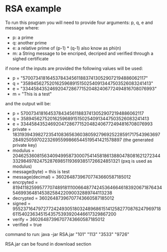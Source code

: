 RSA example
===========

To run this program you will need to provide four arguments: p, q, e and message where:

  * p: a prime
  * q: another prime
  * e: a relative prime of (p-1) * (q-1) also know as phi(n)
  * m: a String message to be encriped, decriped and verified through a sighed certificate

if none of the inputs are provided the following values will be used:

  * p = "5700734181645378434561188374130529072194886062117"
  * q = "35894562752016259689151502540913447503526083241413"
  * e = "33445843524692047286771520482406772494816708076993"
  * m = "This is a test"

and the output will be:

  * p = 5700734181645378434561188374130529072194886062117
  * q = 35894562752016259689151502540913447503526083241413
  * e  = 33445843524692047286771520482406772494816708076993
  * private = 183193943982723541083656360380592796925228591717543963697284925059702232695599866544519541421578897 (the generated private key)
  * modulus = 204625360815634094995873000754145818613880478081621272344332984978247528769851193693851726624851321 (pxq is used as modulus)
  * message(byte)            = this is test
  * message(decimal)   = 36026487396707743660587185012
  * encrpyted          = 8194118259957770748918111006648774245364664618392067187643454699364814538258422090032889744113238
  * decrypted          = 36026487396707743660587185012
  * signed             = 95523716479727724249305180324896861514125827708762479697186115402363451543575393920446617329867200
  * verify             = 36026487396707743660587185012
  * verified           = true

command to run: java -jar RSA.jar "101" "113" "3533" "9726" 

RSA.jar can be found in download section

